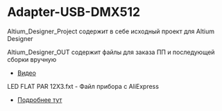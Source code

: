# Adapter-USB-DMX512
Altium_Designer_Project содержит в себе исходный проект для Altium Designer

Altium_Designer_OUT содержит файлы для заказа ПП и последующей сборки вручную
* [Видео](https://youtu.be/rqcZii7jiXA)

LED FLAT PAR 12X3.fxt - Файл прибора с AliExpress
* [Подробнее тут](https://youtu.be/jeDxGwGwXqw)
